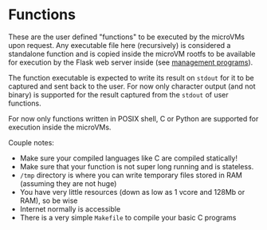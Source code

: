 # Functions

These are the user defined "functions" to be executed by the microVMs upon request. Any executable file here
(recursively) is
considered a standalone function and is copied inside the microVM rootfs to be available for execution by the Flask web
server inside (see [management programs](../programs/README.md)).

The function executable is expected to write its result on `stdout` for it to be captured and sent back to the user. For
now only character output (and not binary) is supported for the result captured from the `stdout` of user functions.

For now only functions written in POSIX shell, C or Python are supported for execution inside the microVMs.

Couple notes:

* Make sure your compiled languages like C are compiled statically!
* Make sure that your function is not super long running and is stateless.
* `/tmp` directory is where you can write temporary files stored in RAM (assuming they are not huge)
* You have very little resources (down as low as 1 vcore and 128Mb or RAM), so be wise
* Internet normally is accessible
* There is a very simple `Makefile` to compile your basic C programs
